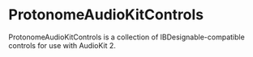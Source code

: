# ProtonomeAudioKitControls

ProtonomeAudioKitControls is a collection of IBDesignable-compatible controls for use with AudioKit 2.
